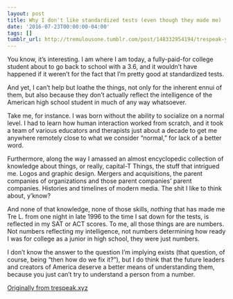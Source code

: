 ```yaml
---
layout: post 
title: Why I don't like standardized tests (even though they made me)
date: '2016-07-23T00:00:00-04:00' 
tags: [] 
tumblr_url: http://tremulousone.tumblr.com/post/148332954194/trespeak-you-know-its-interesting-i-am-where 
---
```


You know, it’s interesting. I am where I am today, a fully-paid-for college student about to go back to school with a 3.6, and it wouldn’t have happened if it weren’t for the fact that I’m pretty good at standardized tests.

And yet, I can’t help but loathe the things, not only for the inherent ennui of them, but also because they don’t actually reflect the intelligence of the American high school student in much of any way whatsoever.

Take me, for instance. I was born without the ability to socialize on a normal level. I had to learn how human interaction worked from scratch, and it took a team of various educators and therapists just about a decade to get me anywhere remotely close to what we consider “normal,” for lack of a better word. 

Furthermore, along the way I amassed an almost encyclopedic collection of knowledge about things, or really, capital-T Things, the stuff that intrigued me. Logos and graphic design. Mergers and acquisitions, the parent companies of organizations and those parent companies’ parent companies. Histories and timelines of modern media. The shit I like to think about, y’know?

And none of that knowledge, none of those skills, _nothing_ that has made me Tre L. from one night in late 1996 to the time I sat down for the tests, is reflected in my SAT or ACT scores. To me, all those things are are numbers. Not numbers reflecting my intelligence, not numbers determining how ready I was for college as a junior in high school, they were just numbers.

I don’t know the answer to the question I’m implying exists (that question, of course, being “then how do we fix it?”), but I do think that the future leaders and creators of America deserve a better means of understanding them, because you just can’t try to understand a person from a number.

[Originally from trespeak.xyz](http://trespeak.tumblr.com/post/147831977343)
